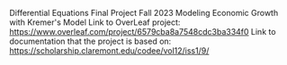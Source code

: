 Differential Equations Final Project Fall 2023
Modeling Economic Growth with Kremer's Model
Link to OverLeaf project: https://www.overleaf.com/project/6579cba8a7548cdc3ba334f0
Link to documentation that the project is based on: https://scholarship.claremont.edu/codee/vol12/iss1/9/